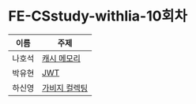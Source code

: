 # FE-CSstudy-withlia-10회차

|  이름  | 주제                                                                                                                                                                                                   |
| :----: | ------------------------------------------------------------------------------------------------------------------------------------------------------------------------------------------------------ |
| 나호석 | [캐시 메모리](https://github.com/prgrms-web-devcourse/FE-CSstudy-withlia/blob/main/10%ED%9A%8C%EC%B0%A8/%EB%82%98%ED%98%B8%EC%84%9D-%EC%BA%90%EC%8B%9C-%EB%A9%94%EB%AA%A8%EB%A6%AC.md)                 |
| 박유현 | [JWT](https://github.com/prgrms-web-devcourse/FE-CSstudy-withlia/blob/main/10%ED%9A%8C%EC%B0%A8/%EB%B0%95%EC%9C%A0%ED%98%84-JWT.md)                                                                    |
| 하신영 | [가비지 컬렉팅](https://github.com/prgrms-web-devcourse/FE-CSstudy-withlia/blob/main/10%ED%9A%8C%EC%B0%A8/%ED%95%98%EC%8B%A0%EC%98%81-%20%EA%B0%80%EB%B9%84%EC%A7%80%20%EC%BB%AC%EB%A0%89%ED%8C%85.md) |
